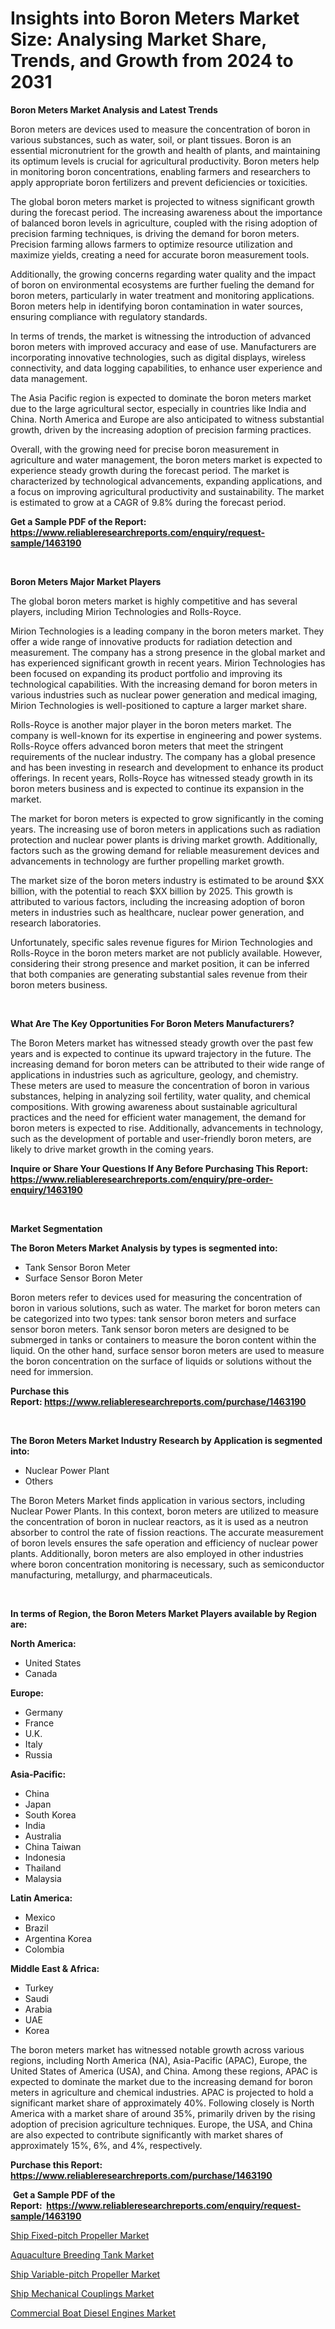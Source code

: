 <p><h1>Insights into Boron Meters Market Size: Analysing Market Share, Trends, and Growth from 2024 to 2031</h1></p><p><strong>Boron Meters Market Analysis and Latest Trends</strong></p>
<p><p>Boron meters are devices used to measure the concentration of boron in various substances, such as water, soil, or plant tissues. Boron is an essential micronutrient for the growth and health of plants, and maintaining its optimum levels is crucial for agricultural productivity. Boron meters help in monitoring boron concentrations, enabling farmers and researchers to apply appropriate boron fertilizers and prevent deficiencies or toxicities.</p><p>The global boron meters market is projected to witness significant growth during the forecast period. The increasing awareness about the importance of balanced boron levels in agriculture, coupled with the rising adoption of precision farming techniques, is driving the demand for boron meters. Precision farming allows farmers to optimize resource utilization and maximize yields, creating a need for accurate boron measurement tools.</p><p>Additionally, the growing concerns regarding water quality and the impact of boron on environmental ecosystems are further fueling the demand for boron meters, particularly in water treatment and monitoring applications. Boron meters help in identifying boron contamination in water sources, ensuring compliance with regulatory standards.</p><p>In terms of trends, the market is witnessing the introduction of advanced boron meters with improved accuracy and ease of use. Manufacturers are incorporating innovative technologies, such as digital displays, wireless connectivity, and data logging capabilities, to enhance user experience and data management.</p><p>The Asia Pacific region is expected to dominate the boron meters market due to the large agricultural sector, especially in countries like India and China. North America and Europe are also anticipated to witness substantial growth, driven by the increasing adoption of precision farming practices.</p><p>Overall, with the growing need for precise boron measurement in agriculture and water management, the boron meters market is expected to experience steady growth during the forecast period. The market is characterized by technological advancements, expanding applications, and a focus on improving agricultural productivity and sustainability. The market is estimated to grow at a CAGR of 9.8% during the forecast period.</p></p>
<p><strong>Get a Sample PDF of the Report:&nbsp; <a href="https://www.reliableresearchreports.com/enquiry/request-sample/1463190">https://www.reliableresearchreports.com/enquiry/request-sample/1463190</a></strong></p>
<p>&nbsp;</p>
<p><strong>Boron Meters Major Market Players</strong></p>
<p><p>The global boron meters market is highly competitive and has several players, including Mirion Technologies and Rolls-Royce. </p><p>Mirion Technologies is a leading company in the boron meters market. They offer a wide range of innovative products for radiation detection and measurement. The company has a strong presence in the global market and has experienced significant growth in recent years. Mirion Technologies has been focused on expanding its product portfolio and improving its technological capabilities. With the increasing demand for boron meters in various industries such as nuclear power generation and medical imaging, Mirion Technologies is well-positioned to capture a larger market share. </p><p>Rolls-Royce is another major player in the boron meters market. The company is well-known for its expertise in engineering and power systems. Rolls-Royce offers advanced boron meters that meet the stringent requirements of the nuclear industry. The company has a global presence and has been investing in research and development to enhance its product offerings. In recent years, Rolls-Royce has witnessed steady growth in its boron meters business and is expected to continue its expansion in the market. </p><p>The market for boron meters is expected to grow significantly in the coming years. The increasing use of boron meters in applications such as radiation protection and nuclear power plants is driving market growth. Additionally, factors such as the growing demand for reliable measurement devices and advancements in technology are further propelling market growth. </p><p>The market size of the boron meters industry is estimated to be around $XX billion, with the potential to reach $XX billion by 2025. This growth is attributed to various factors, including the increasing adoption of boron meters in industries such as healthcare, nuclear power generation, and research laboratories. </p><p>Unfortunately, specific sales revenue figures for Mirion Technologies and Rolls-Royce in the boron meters market are not publicly available. However, considering their strong presence and market position, it can be inferred that both companies are generating substantial sales revenue from their boron meters business.</p></p>
<p>&nbsp;</p>
<p><strong>What Are The Key Opportunities For Boron Meters Manufacturers?</strong></p>
<p><p>The Boron Meters market has witnessed steady growth over the past few years and is expected to continue its upward trajectory in the future. The increasing demand for boron meters can be attributed to their wide range of applications in industries such as agriculture, geology, and chemistry. These meters are used to measure the concentration of boron in various substances, helping in analyzing soil fertility, water quality, and chemical compositions. With growing awareness about sustainable agricultural practices and the need for efficient water management, the demand for boron meters is expected to rise. Additionally, advancements in technology, such as the development of portable and user-friendly boron meters, are likely to drive market growth in the coming years.</p></p>
<p><strong>Inquire or Share Your Questions If Any Before Purchasing This Report: <a href="https://www.reliableresearchreports.com/enquiry/pre-order-enquiry/1463190">https://www.reliableresearchreports.com/enquiry/pre-order-enquiry/1463190</a></strong></p>
<p>&nbsp;</p>
<p><strong>Market Segmentation</strong></p>
<p><strong>The Boron Meters Market Analysis by types is segmented into:</strong></p>
<p><ul><li>Tank Sensor Boron Meter</li><li>Surface Sensor Boron Meter</li></ul></p>
<p><p>Boron meters refer to devices used for measuring the concentration of boron in various solutions, such as water. The market for boron meters can be categorized into two types: tank sensor boron meters and surface sensor boron meters. Tank sensor boron meters are designed to be submerged in tanks or containers to measure the boron content within the liquid. On the other hand, surface sensor boron meters are used to measure the boron concentration on the surface of liquids or solutions without the need for immersion.</p></p>
<p><strong>Purchase this Report:&nbsp;<a href="https://www.reliableresearchreports.com/purchase/1463190">https://www.reliableresearchreports.com/purchase/1463190</a></strong></p>
<p>&nbsp;</p>
<p><strong>The Boron Meters Market Industry Research by Application is segmented into:</strong></p>
<p><ul><li>Nuclear Power Plant</li><li>Others</li></ul></p>
<p><p>The Boron Meters Market finds application in various sectors, including Nuclear Power Plants. In this context, boron meters are utilized to measure the concentration of boron in nuclear reactors, as it is used as a neutron absorber to control the rate of fission reactions. The accurate measurement of boron levels ensures the safe operation and efficiency of nuclear power plants. Additionally, boron meters are also employed in other industries where boron concentration monitoring is necessary, such as semiconductor manufacturing, metallurgy, and pharmaceuticals.</p></p>
<p>&nbsp;</p>
<p><strong>In terms of Region, the Boron Meters Market Players available by Region are:</strong></p>
<p>
    <p> <strong> North America: </strong>
        <ul>
            <li>United States</li>
            <li>Canada</li>
        </ul>
        </p> 
    <p> <strong> Europe: </strong>
        <ul>
            <li>Germany</li>
            <li>France</li>
            <li>U.K.</li>
            <li>Italy</li>
            <li>Russia</li>
        </ul>
        </p> 
    <p> <strong> Asia-Pacific: </strong>
        <ul>
            <li>China</li>
            <li>Japan</li>
            <li>South Korea</li>
            <li>India</li>
            <li>Australia</li>
            <li>China Taiwan</li>
            <li>Indonesia</li>
            <li>Thailand</li>
            <li>Malaysia</li>
        </ul>
        </p> 
    <p> <strong> Latin America: </strong>
        <ul>
            <li>Mexico</li>
            <li>Brazil</li>
            <li>Argentina Korea</li>
            <li>Colombia</li>
        </ul>
        </p> 
    <p> <strong> Middle East & Africa: </strong>
        <ul>
            <li>Turkey</li>
            <li>Saudi</li>
            <li>Arabia</li>
            <li>UAE</li>
            <li>Korea</li>
        </ul>
    </p>
    </p>
<p><p>The boron meters market has witnessed notable growth across various regions, including North America (NA), Asia-Pacific (APAC), Europe, the United States of America (USA), and China. Among these regions, APAC is expected to dominate the market due to the increasing demand for boron meters in agriculture and chemical industries. APAC is projected to hold a significant market share of approximately 40%. Following closely is North America with a market share of around 35%, primarily driven by the rising adoption of precision agriculture techniques. Europe, the USA, and China are also expected to contribute significantly with market shares of approximately 15%, 6%, and 4%, respectively.</p></p>
<p><strong>Purchase this Report: <a href="https://www.reliableresearchreports.com/purchase/1463190">https://www.reliableresearchreports.com/purchase/1463190</a></strong></p>
<p>&nbsp;<strong>Get a Sample PDF of the Report:&nbsp;&nbsp;<a href="https://www.reliableresearchreports.com/enquiry/request-sample/1463190">https://www.reliableresearchreports.com/enquiry/request-sample/1463190</a></strong></p>
<p><strong></strong></p>
<p><p><a href="https://github.com/bobicer/Market-Research-Report-List-1/blob/main/ship-fixed-pitch-propeller-market.md">Ship Fixed-pitch Propeller Market</a></p><p><a href="https://github.com/jsmusil/Market-Research-Report-List-1/blob/main/aquaculture-breeding-tank-market.md">Aquaculture Breeding Tank Market</a></p><p><a href="https://github.com/johnbach50/Market-Research-Report-List-1/blob/main/ship-variable-pitch-propeller-market.md">Ship Variable-pitch Propeller Market</a></p><p><a href="https://github.com/redneck06/Market-Research-Report-List-1/blob/main/ship-mechanical-couplings-market.md">Ship Mechanical Couplings Market</a></p><p><a href="https://github.com/beatblasta/Market-Research-Report-List-1/blob/main/commercial-boat-diesel-engines-market.md">Commercial Boat Diesel Engines Market</a></p></p>
